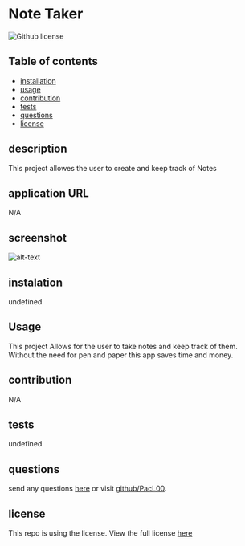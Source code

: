 # Note Taker
  ![Github license](https://img.shields.io/badge/license--blue.svg)
  ## Table of contents
  * [installation](#installation)
  * [usage](#usage)
  * [contribution](#contribution)
  * [tests](#tests)
  * [questions](#questions)
  * [license](#license)
  ## description
  This project allowes the user to create and keep track of Notes
  ## application URL
  N/A
  ## screenshot
  ![alt-text](N/A)
  ## instalation
  undefined
  ## Usage
  This project Allows for the user to take notes and keep track of them. Without the need for pen and paper this app saves time and money.
  ## contribution
  N/A
  ## tests
  undefined
  ## questions
  send any questions [here](mailto:Lukerpace@gmail.com?subject=[Github]question) or visit [github/PacL00](https://github.com/PacL00).
  
  ## license
  This repo is using the  license. View the full license [here](https://choosealicense.com/licenses//)
  

